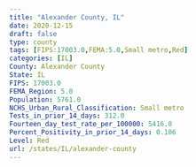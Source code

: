 ```yaml
---
title: "Alexander County, IL"
date: 2020-12-15
draft: false
type: county
tags: [FIPS:17003.0,FEMA:5.0,Small metro,Red]
categories: [IL]
County: Alexander County
State: IL
FIPS: 17003.0
FEMA_Region: 5.0
Population: 5761.0
NCHS_Urban_Rural_Classification: Small metro
Tests_in_prior_14_days: 312.0
Fourteen_day_test_rate_per_100000: 5416.0
Percent_Positivity_in_prior_14_days: 0.106
Level: Red
url: /states/IL/alexander-county
---
```



